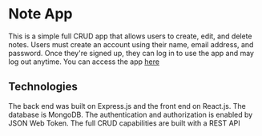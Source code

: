 # Note App
This is a simple full CRUD app that allows users to create, edit, and delete notes. Users must create an account using their name, email address, and password. 
Once they're signed up, they can log in to use the app and may log out anytime. You can access the app [here](https://sons-note-app.herokuapp.com/)

## Technologies
The back end was built on Express.js and the front end on React.js. The database is MongoDB. The authentication and authorization is enabled by JSON Web Token. 
The full CRUD capabilities are built with a REST API
